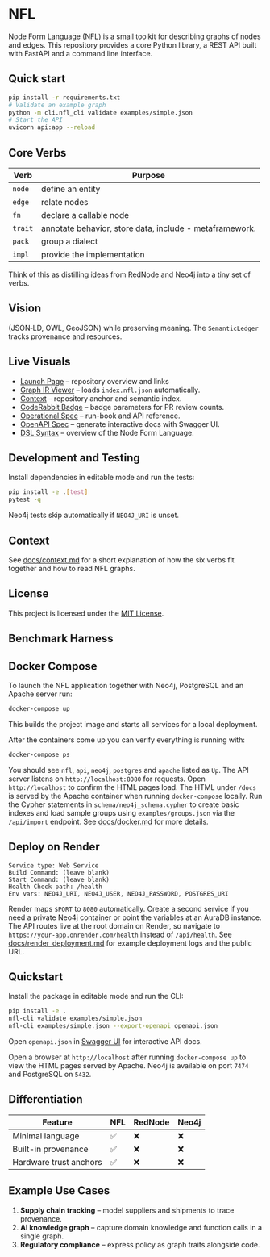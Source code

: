 # NFL

Node Form Language (NFL) is a small toolkit for describing graphs of nodes and edges. This repository provides a core Python library, a REST API built with FastAPI and a command line interface.

## Quick start

```bash
pip install -r requirements.txt
# Validate an example graph
python -m cli.nfl_cli validate examples/simple.json
# Start the API
uvicorn api:app --reload
```

## Core Verbs

| Verb | Purpose |
|------|---------|
| `node` | define an entity |
| `edge` | relate nodes |
| `fn`   | declare a callable node |
| `trait` | annotate behavior, store data, include - metaframework. 
| `pack` | group a dialect |
| `impl` | provide the implementation| 


Think of this as distilling ideas from RedNode and Neo4j into a tiny set of verbs.

## Vision

 (JSON‑LD, OWL, GeoJSON) while preserving meaning. The `SemanticLedger` tracks provenance and resources.
 
## Live Visuals

* [Launch Page](index.html) – repository overview and links
* [Graph IR Viewer](visualizer.html) – loads `index.nfl.json` automatically.
* [Context](docs/context.md) – repository anchor and semantic index.
* [CodeRabbit Badge](docs/coderabbit_badge.md) – badge parameters for PR review counts.
* [Operational Spec](docs/operations.md) – run-book and API reference.
* [OpenAPI Spec](openapi.json) – generate interactive docs with Swagger UI.
* [DSL Syntax](docs/nfl_dsl.md) – overview of the Node Form Language.

## Development and Testing
Install dependencies in editable mode and run the tests:

```bash
pip install -e .[test]
pytest -q
```

Neo4j tests skip automatically if `NEO4J_URI` is unset.

## Context

See [docs/context.md](docs/context.md) for a short explanation of how the six verbs fit together and how to read NFL graphs.

## License

This project is licensed under the [MIT License](LICENSE).

## Benchmark Harness


## Docker Compose

To launch the NFL application together with Neo4j, PostgreSQL and an Apache server run:

```bash
docker-compose up
```

This builds the project image and starts all services for a local deployment.

After the containers come up you can verify everything is running with:

```bash
docker-compose ps
```

You should see `nfl`, `api`, `neo4j`, `postgres` and `apache` listed as `Up`.
The API server listens on `http://localhost:8080` for requests. Open
`http://localhost` to confirm the HTML pages load. The HTML under `/docs`
is served by the Apache container when running `docker-compose` locally.
Run the Cypher statements in `schema/neo4j_schema.cypher` to create
basic indexes and load sample groups using `examples/groups.json` via the
`/api/import` endpoint.
See [docs/docker.md](docs/docker.md) for more details.

## Deploy on Render

```
Service type: Web Service
Build Command: (leave blank)
Start Command: (leave blank)
Health Check path: /health
Env vars: NEO4J_URI, NEO4J_USER, NEO4J_PASSWORD, POSTGRES_URI
```

Render maps `$PORT` to `8080` automatically. Create a second service if you
need a private Neo4j container or point the variables at an AuraDB instance.
The API routes live at the root domain on Render, so navigate to
`https://your-app.onrender.com/health` instead of `/api/health`.
See [docs/render_deployment.md](docs/render_deployment.md) for example
deployment logs and the public URL.

## Quickstart

Install the package in editable mode and run the CLI:

```bash
pip install -e .
nfl-cli validate examples/simple.json
nfl-cli examples/simple.json --export-openapi openapi.json
```

Open `openapi.json` in [Swagger UI](https://petstore.swagger.io/) for interactive API docs.

Open a browser at `http://localhost` after running `docker-compose up` to view the HTML pages served by Apache. Neo4j is available on port `7474` and PostgreSQL on `5432`.

## Differentiation

| Feature | NFL | RedNode | Neo4j |
|---------|-----|---------|-------|
| Minimal language | ✅ | ❌ | ❌ |
| Built-in provenance | ✅ | ❌ | ❌ |
| Hardware trust anchors | ✅ | ❌ | ❌ |

## Example Use Cases

1. **Supply chain tracking** – model suppliers and shipments to trace provenance.
2. **AI knowledge graph** – capture domain knowledge and function calls in a single graph.
3. **Regulatory compliance** – express policy as graph traits alongside code.

